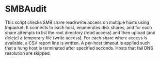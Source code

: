 # SMBAudit
This script checks SMB share read/write access on multiple hosts using Impacket.
It connects to each host, enumerates disk shares, and for each share attempts
to list the root directory (read access) and then upload (and delete) a temporary file
(write access). For each share where access is available, a CSV report line is written.
A per-host timeout is applied such that a hung host is terminated after specified seconds.
Hosts that fail DNS resolution are skipped.
